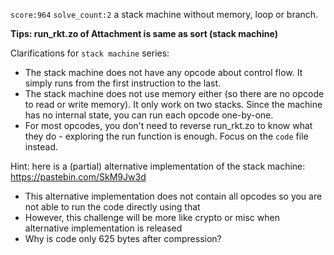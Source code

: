 `score:964` `solve_count:2`
a stack machine without memory, loop or branch.

**Tips: run_rkt.zo of Attachment is same as sort (stack machine)**

Clarifications for `stack machine` series:
- The stack machine does not have any opcode about control flow. It simply runs from the first instruction to the last.
- The stack machine does not use memory either (so there are no opcode to read or write memory). It only work on two stacks. Since the machine has no internal state, you can run each opcode one-by-one.
- For most opcodes, you don't need to reverse run_rkt.zo to know what they do - exploring the run function is enough. Focus on the `code` file instead.

Hint: here is a (partial) alternative implementation of the stack machine: https://pastebin.com/SkM9Jw3d
* This alternative implementation does not contain all opcodes so you are not able to run the code directly using that
* However, this challenge will be more like crypto or misc when alternative implementation is released
* Why is code only 625 bytes after compression?

